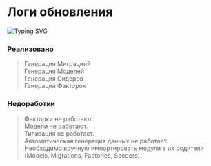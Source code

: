 # Логи обновления

[![Typing SVG](https://readme-typing-svg.herokuapp.com?font=Fira+Code&weight=800&duration=3000&pause=5000&width=640&height=64&lines=Lite+DB+-+Alpha+Version+0.0.5+%7C+08.04.2024)]()

### Реализовано
> Генерация Миграциий </br>
> Генерация Моделей </br> 
> Генерация Сидеров </br>
> Генерация Факторок </br>

### Недоработки
> Факторки не работают. </br>
> Модели не работают. </br>
> Типизация не работает. </br>
> Автоматическая генерация данных не работает. </br>
> Необходимо вручную импортировать модули в их родители (Models, Migrations, Factories, Seeders). </br>